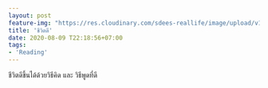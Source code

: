 ```yaml
---
layout: post
feature-img: "https://res.cloudinary.com/sdees-reallife/image/upload/v1555658919/sample_feature_img.png"
title: 'ชีวิตดี'
date: 2020-08-09 T22:18:56+07:00
tags:
- 'Reading'
---
```

ชีวิตดีขึ้นได้ด้วยวิธีคิด และ วิธีพูดที่ดี

<i class="fa fa-child" style="color:plum"></i>

